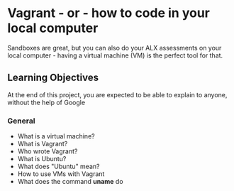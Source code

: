 # Vagrant - or - how to code in your local computer

Sandboxes are great, but you can also do your ALX assessments on your local computer - having a virtual machine (VM) is the perfect tool for that.

## Learning Objectives

At the end of this project, you are expected to be able to explain to anyone, without the help of Google

### General


* What is a virtual machine?
* What is Vagrant?
* Who wrote Vagrant?
* What is Ubuntu?
* What does "Ubuntu" mean?
* How to use VMs with Vagrant
* What does the command **uname**  do



